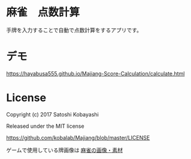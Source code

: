 # 麻雀　点数計算
手牌を入力することで自動で点数計算をするアプリです。

# デモ

https://hayabusa555.github.io/Majiang-Score-Calculation/calculate.html

# License
Copyright (c) 2017 Satoshi Kobayashi

Released under the MIT license

https://github.com/kobalab/Majiang/blob/master/LICENSE

ゲームで使用している牌画像は [麻雀の画像・素材](https://www.civillink.net/fsozai/majan.html)

